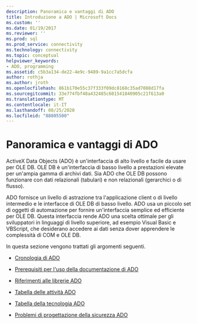 ```yaml
---
description: Panoramica e vantaggi di ADO
title: Introduzione a ADO | Microsoft Docs
ms.custom: ''
ms.date: 01/19/2017
ms.reviewer: ''
ms.prod: sql
ms.prod_service: connectivity
ms.technology: connectivity
ms.topic: conceptual
helpviewer_keywords:
- ADO, programming
ms.assetid: c5b3a134-de22-4e9c-9489-9a1cc7a5dcfa
author: rothja
ms.author: jroth
ms.openlocfilehash: 861b170e55c37f333f09dc8168c35ad7088d17fa
ms.sourcegitcommit: 33e774fbf48a432485c601541840905c21f613a0
ms.translationtype: MT
ms.contentlocale: it-IT
ms.lasthandoff: 08/25/2020
ms.locfileid: "88805500"
---
```

# <a name="ado-overview-and-benefits"></a>Panoramica e vantaggi di ADO
ActiveX Data Objects (ADO) è un'interfaccia di alto livello e facile da usare per OLE DB. OLE DB è un'interfaccia di basso livello a prestazioni elevate per un'ampia gamma di archivi dati. Sia ADO che OLE DB possono funzionare con dati relazionali (tabulari) e non relazionali (gerarchici o di flusso).

 ADO fornisce un livello di astrazione tra l'applicazione client o di livello intermedio e le interfacce di OLE DB di basso livello. ADO usa un piccolo set di oggetti di automazione per fornire un'interfaccia semplice ed efficiente per OLE DB. Questa interfaccia rende ADO una scelta ottimale per gli sviluppatori in linguaggi di livello superiore, ad esempio Visual Basic e VBScript, che desiderano accedere ai dati senza dover apprendere le complessità di COM e OLE DB.

 In questa sezione vengono trattati gli argomenti seguenti.

-   [Cronologia di ADO](./ado-history.md)

-   [Prerequisiti per l'uso della documentazione di ADO](./prerequisites-for-using-the-ado-documentation.md)

-   [Riferimenti alle librerie ADO](./referencing-the-ado-libraries.md)

-   [Tabella delle attività ADO](./ado-task-table.md)

-   [Tabella della tecnologia ADO](./ado-technology-table.md)

-   [Problemi di progettazione della sicurezza ADO](./ado-security-design-issues.md)